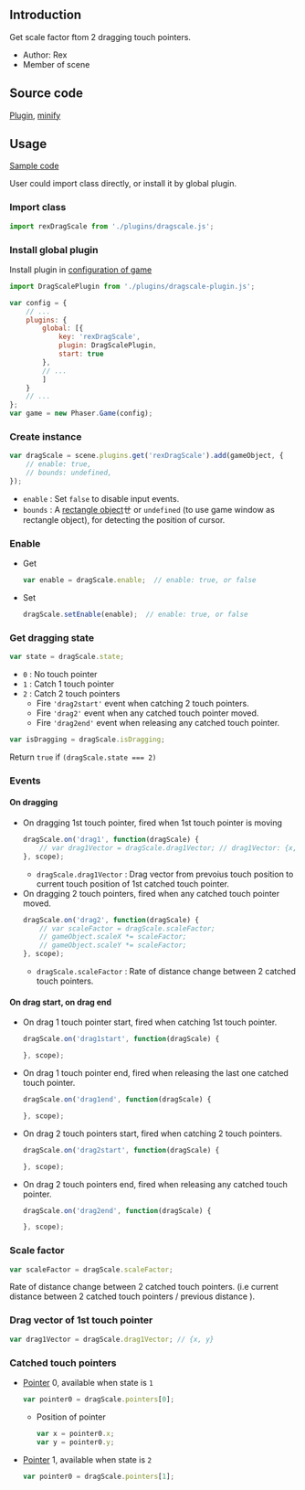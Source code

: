 ## Introduction

Get scale factor ftom 2 dragging touch pointers.

- Author: Rex
- Member of scene

## Source code

[Plugin](https://github.com/rexrainbow/phaser3-rex-notes/blob/master/plugins/dragscale-plugin.js), [minify](https://github.com/rexrainbow/phaser3-rex-notes/blob/master/plugins/dist/rexdragscaleplugin.min.js)

## Usage

[Sample code](https://github.com/rexrainbow/phaser3-rex-notes/tree/master/examples/dragscale)

User could import class directly, or install it by global plugin.

### Import class

```javascript
import rexDragScale from './plugins/dragscale.js';
```

### Install global plugin

Install plugin in [configuration of game](game.md#configuration)

```javascript
import DragScalePlugin from './plugins/dragscale-plugin.js';

var config = {
    // ...
    plugins: {
        global: [{
            key: 'rexDragScale',
            plugin: DragScalePlugin,
            start: true
        },
        // ...
        ]
    }
    // ...
};
var game = new Phaser.Game(config);
```

### Create instance

```javascript
var dragScale = scene.plugins.get('rexDragScale').add(gameObject, {
    // enable: true,
    // bounds: undefined,
});
```

- `enable` : Set `false` to disable input events.
- `bounds` : A [rectangle object](geom-rectangle.md)ㄝ or `undefined` (to use game window as rectangle object), for detecting the position of cursor.

### Enable

- Get
    ```javascript
    var enable = dragScale.enable;  // enable: true, or false
    ```
- Set
    ```javascript
    dragScale.setEnable(enable);  // enable: true, or false
    ```

### Get dragging state

```javascript
var state = dragScale.state;
```

- `0` : No touch pointer
- `1` : Catch 1 touch pointer
- `2` : Catch 2 touch pointers
    - Fire `'drag2start'` event when catching 2 touch pointers.
    - Fire `'drag2'` event when any catched touch pointer moved.
    - Fire `'drag2end'` event when releasing any catched touch pointer.    

```javascript
var isDragging = dragScale.isDragging;
```

Return `true` if `(dragScale.state === 2)`

### Events

#### On dragging

- On dragging 1st touch pointer, fired when 1st touch pointer is moving
    ```javascript
    dragScale.on('drag1', function(dragScale) {
        // var drag1Vector = dragScale.drag1Vector; // drag1Vector: {x, y}
    }, scope);
    ```
    - `dragScale.drag1Vector` : Drag vector from prevoius touch position to current touch position of 1st catched touch pointer.
- On dragging 2 touch pointers, fired when any catched touch pointer moved.
    ```javascript
    dragScale.on('drag2', function(dragScale) {
        // var scaleFactor = dragScale.scaleFactor;
        // gameObject.scaleX *= scaleFactor;
        // gameObject.scaleY *= scaleFactor;
    }, scope);
    ```
    - `dragScale.scaleFactor` : Rate of distance change between 2 catched touch pointers.

#### On drag start, on drag end

- On drag 1 touch pointer start, fired when catching 1st touch pointer.
    ```javascript
    dragScale.on('drag1start', function(dragScale) {

    }, scope);
    ```
- On drag 1 touch pointer end, fired when releasing the last one catched touch pointer.
    ```javascript
    dragScale.on('drag1end', function(dragScale) {

    }, scope);
    ```
- On drag 2 touch pointers start, fired when catching 2 touch pointers.
    ```javascript
    dragScale.on('drag2start', function(dragScale) {

    }, scope);
    ```
- On drag 2 touch pointers end, fired when releasing any catched touch pointer.
    ```javascript
    dragScale.on('drag2end', function(dragScale) {

    }, scope);
    ```

### Scale factor

```javascript
var scaleFactor = dragScale.scaleFactor;
```

Rate of distance change between 2 catched touch pointers. 
(i.e current distance between 2 catched touch pointers / previous distance ).

### Drag vector of 1st touch pointer

```javascript
var drag1Vector = dragScale.drag1Vector; // {x, y}
```

### Catched touch pointers

- [Pointer](touchevents.md#properties-of-point) 0, available when state is `1`
    ```javascript
    var pointer0 = dragScale.pointers[0];
    ```
    - Position of pointer
        ```javascript
        var x = pointer0.x;
        var y = pointer0.y;
        ```
- [Pointer](touchevents.md#properties-of-point) 1, available when state is `2`
    ```javascript
    var pointer0 = dragScale.pointers[1];
    ```